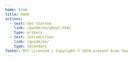```yaml
---
home: true
title: Home
actions:
  - text: Get Started
    link: /guide/en/about.html
    type: primary
  - text: Introduction
    link: /guide/en/
    type: secondary
footer: MIT Licensed | Copyright © 2018-present Evan You
---
```


<Home />
